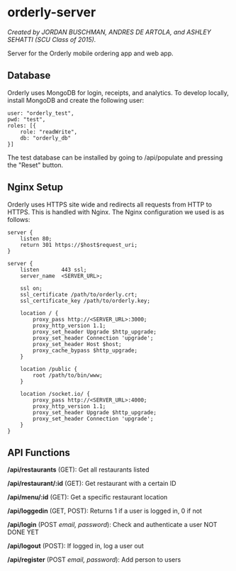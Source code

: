 orderly-server
==============
*Created by JORDAN BUSCHMAN, ANDRES DE ARTOLA, and ASHLEY SEHATTI (SCU Class of 2015).*

Server for the Orderly mobile ordering app and web app.

## Database
Orderly uses MongoDB for login, receipts, and analytics. To develop locally, install MongoDB and create the following user:
```
user: "orderly_test",
pwd: "test",
roles: [{
    role: "readWrite",
    db: "orderly_db"
}]
```
The test database can be installed by going to <URL>/api/populate and pressing the "Reset" button.

## Nginx Setup
Orderly uses HTTPS site wide and redirects all requests from HTTP to HTTPS. This is handled with Nginx. The Nginx configuration we used is as follows:
```
server {
    listen 80;
    return 301 https://$host$request_uri;
}

server {
    listen       443 ssl;
    server_name  <SERVER_URL>;

    ssl on;
    ssl_certificate /path/to/orderly.crt;
    ssl_certificate_key /path/to/orderly.key;

    location / {
        proxy_pass http://<SERVER_URL>:3000;
        proxy_http_version 1.1;
        proxy_set_header Upgrade $http_upgrade;
        proxy_set_header Connection 'upgrade';
        proxy_set_header Host $host;
        proxy_cache_bypass $http_upgrade;
    }

    location /public {
        root /path/to/bin/www;
    }

    location /socket.io/ {
        proxy_pass http://<SERVER_URL>:4000;
        proxy_http_version 1.1;
        proxy_set_header Upgrade $http_upgrade;
        proxy_set_header Connection 'upgrade';
    }
}
```

## API Functions
**/api/restaurants** (GET): Get all restaurants listed

**/api/restaurant/:id** (GET): Get restaurant with a certain ID

**/api/menu/:id** (GET): Get a specific restaurant location 

**/api/loggedin** (GET, POST): Returns 1 if a user is logged in, 0 if not

**/api/login** (POST *email, password*): Check and authenticate a user NOT DONE YET

**/api/logout** (POST): If logged in, log a user out

**/api/register** (POST *email, password*): Add person to users
